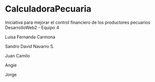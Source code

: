 # CalculadoraPecuaria
Iniciativa para mejorar el control financiero de los productores pecuarios
DesarrolloWeb2 - Equipo 4

Luisa Fernanda Carmona

Sandro David Navarro S.

Juan Camilo

Angie

Jorge
